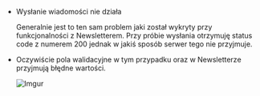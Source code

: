 * Wysłanie wiadomości nie działa

    Generalnie jest to ten sam problem jaki został wykryty przy funkcjonalności z Newsletterem. Przy próbie wysłania otrzymuję status code z numerem 200 jednak w jakiś sposób serwer tego nie przyjmuje.

* Oczywiście pola walidacyjne w tym przypadku oraz w Newsletterze       
    przyjmują błędne wartości.

    ![Imgur](https://i.imgur.com/04WUA8m.png)

